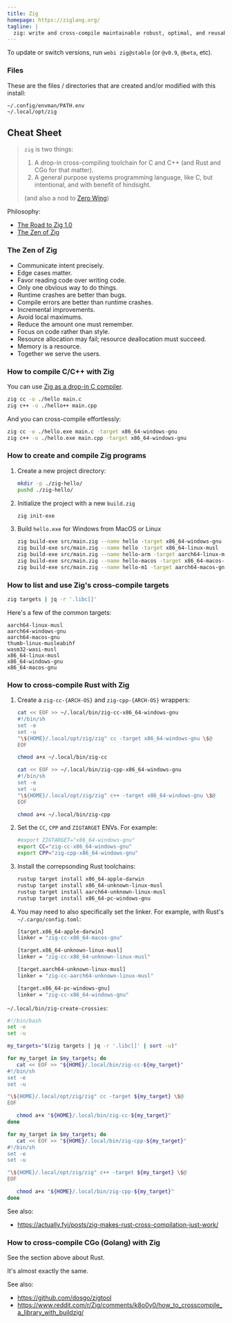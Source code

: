 ```yaml
---
title: Zig
homepage: https://ziglang.org/
tagline: |
  zig: write and cross-compile maintainable robust, optimal, and reusable software.
---
```


To update or switch versions, run `webi zig@stable` (or `@v0.9`, `@beta`, etc).

### Files

These are the files / directories that are created and/or modified with this
install:

```text
~/.config/envman/PATH.env
~/.local/opt/zig
```

## Cheat Sheet

> `zig` is two things:
>
> 1. A drop-in cross-compiling toolchain for C and C++ (and Rust and CGo for
>    that matter).
> 2. A general purpose systems programming language, like C, but intentional,
>    and with benefit of hindsight.
>
> (and also a nod to
> [Zero Wing](<https://hero.fandom.com/wiki/ZIG_(Zero_Wing)>))

Philosophy:

- [The Road to Zig 1.0](https://www.youtube.com/watch?v=Gv2I7qTux7g)
- [The Zen of Zig](https://ziglang.org/documentation/master/#Zen)

### The Zen of Zig

- Communicate intent precisely.
- Edge cases matter.
- Favor reading code over writing code.
- Only one obvious way to do things.
- Runtime crashes are better than bugs.
- Compile errors are better than runtime crashes.
- Incremental improvements.
- Avoid local maximums.
- Reduce the amount one must remember.
- Focus on code rather than style.
- Resource allocation may fail; resource deallocation must succeed.
- Memory is a resource.
- Together we serve the users.

### How to compile C/C++ with Zig

You can use
[Zig as a drop-in C compiler](https://andrewkelley.me/post/zig-cc-powerful-drop-in-replacement-gcc-clang.html).

```sh
zig cc -o ./hello main.c
zig c++ -o ./hello++ main.cpp
```

And you can cross-compile effortlessly:

```sh
zig cc -o ./hello.exe main.c -target x86_64-windows-gnu
zig c++ -o ./hello.exe main.cpp -target x86_64-windows-gnu
```

### How to create and compile Zig programs

1. Create a new project directory:
   ```sh
   mkdir -p ./zig-hello/
   pushd ./zig-hello/
   ```
2. Initialize the project with a new `build.zig`
   ```sh
   zig init-exe
   ```
3. Build `hello.exe` for Windows from MacOS or Linux
   ```sh
   zig build-exe src/main.zig --name hello -target x86_64-windows-gnu
   zig build-exe src/main.zig --name hello -target x86_64-linux-musl
   zig build-exe src/main.zig --name hello-arm -target aarch64-linux-musl
   zig build-exe src/main.zig --name hello-macos -target x86_64-macos-gnu
   zig build-exe src/main.zig --name hello-m1 -target aarch64-macos-gnu
   ```

### How to list and use Zig's cross-compile targets

```sh
zig targets | jq -r '.libc[]'
```

Here's a few of the common targets:

```text
aarch64-linux-musl
aarch64-windows-gnu
aarch64-macos-gnu
thumb-linux-musleabihf
wasm32-wasi-musl
x86_64-linux-musl
x86_64-windows-gnu
x86_64-macos-gnu
```

### How to cross-compile Rust with Zig

1. Create a `zig-cc-{ARCH-OS}` and `zig-cpp-{ARCH-OS}` wrappers:

   ```sh
   cat << EOF >> ~/.local/bin/zig-cc-x86_64-windows-gnu
   #!/bin/sh
   set -e
   set -u
   "\${HOME}/.local/opt/zig/zig" cc -target x86_64-windows-gnu \$@
   EOF

   chmod a+x ~/.local/bin/zig-cc
   ```

   ```sh
   cat << EOF >> ~/.local/bin/zig-cpp-x86_64-windows-gnu
   #!/bin/sh
   set -e
   set -u
   "\${HOME}/.local/opt/zig/zig" c++ -target x86_64-windows-gnu \$@
   EOF

   chmod a+x ~/.local/bin/zig-cpp
   ```

2. Set the `CC`, `CPP` and `ZIGTARGET` ENVs. For example:
   ```sh
   #export ZIGTARGET="x86_64-windows-gnu"
   export CC="zig-cc-x86_64-windows-gnu"
   export CPP="zig-cpp-x86_64-windows-gnu"
   ```
3. Install the correpsonding Rust toolchains:
   ```sh
   rustup target install x86_64-apple-darwin
   rustup target install x86_64-unknown-linux-musl
   rustup target install aarch64-unknown-linux-musl
   rustup target install x86_64-pc-windows-gnu
   ```
4. You may need to also specifically set the linker. For example, with Rust's
   `~/.cargo/config.toml`:

   ```sh
   [target.x86_64-apple-darwin]
   linker = "zig-cc-x86_64-macos-gnu"

   [target.x86_64-unknown-linux-musl]
   linker = "zig-cc-x86_64-unknown-linux-musl"

   [target.aarch64-unknown-linux-musl]
   linker = "zig-cc-aarch64-unknown-linux-musl"

   [target.x86_64-pc-windows-gnu]
   linker = "zig-cc-x86_64-windows-gnu"
   ```

`~/.local/bin/zig-create-crossies`:

```sh
#!/bin/bash
set -e
set -u

my_targets="$(zig targets | jq -r '.libc[]' | sort -u)"

for my_target in $my_targets; do
   cat << EOF >> "${HOME}/.local/bin/zig-cc-${my_target}"
#!/bin/sh
set -e
set -u

"\${HOME}/.local/opt/zig/zig" cc -target ${my_target} \$@
EOF

   chmod a+x "${HOME}/.local/bin/zig-cc-${my_target}"
done

for my_target in $my_targets; do
   cat << EOF >> "${HOME}/.local/bin/zig-cpp-${my_target}"
#!/bin/sh
set -e
set -u

"\${HOME}/.local/opt/zig/zig" c++ -target ${my_target} \$@
EOF

   chmod a+x "${HOME}/.local/bin/zig-cpp-${my_target}"
done
```

See also:

- <https://actually.fyi/posts/zig-makes-rust-cross-compilation-just-work/>

### How to cross-compile CGo (Golang) with Zig

See the section above about Rust.

It's almost exactly the same.

See also:

- <https://github.com/dosgo/zigtool>
- <https://www.reddit.com/r/Zig/comments/k8o0y0/how_to_crosscompile_a_library_with_buildzig/>
